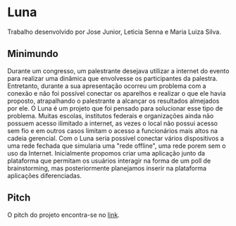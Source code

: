 # Luna
Trabalho desenvolvido por Jose Junior, Leticia Senna e Maria Luiza Silva.

## Minimundo
Durante um congresso, um palestrante desejava utilizar a internet do evento para realizar uma dinâmica que envolvesse os participantes da palestra. Entretanto, durante a sua apresentação ocorreu um problema com a conexão e não foi possível conectar os aparelhos e realizar o que ele havia proposto, atrapalhando o palestrante a alcançar os resultados almejados por ele. O Luna é um projeto que foi pensado para solucionar esse tipo de problema. Muitas escolas, institutos federais e organizações ainda não possuem acesso ilimitado a internet, as vezes o local não possui acesso sem fio e em outros casos limitam o acesso a funcionários mais altos na cadeia gerencial. Com o Luna seria possível conectar vários dispositivos a uma rede fechada que simularia uma "rede offline", uma rede porem sem o uso da Internet. Inicialmente propomos criar uma aplicação junto da plataforma que permitam os usuários interagir na forma de um poll de brainstorming, mas posteriormente planejamos inserir na plataforma aplicações diferenciadas.

## Pitch
O pitch do projeto encontra-se no [link](https://docs.google.com/presentation/d/1UGEB6YfNM20d6yX6ZwX7LMaVKt054PaFNvP80vNj-BI/edit?usp=sharing).
